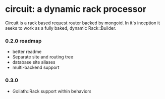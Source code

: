 # circuit: a dynamic rack processor

Circuit is a rack based request router backed by mongoid. In it's inception 
it seeks to work as a fully baked, dynamic Rack::Builder.  

### 0.2.0 roadmap

* better readme
* Separate site and routing tree
* database site aliases
* multi-backend support

### 0.3.0

* Goliath::Rack support within behaviors